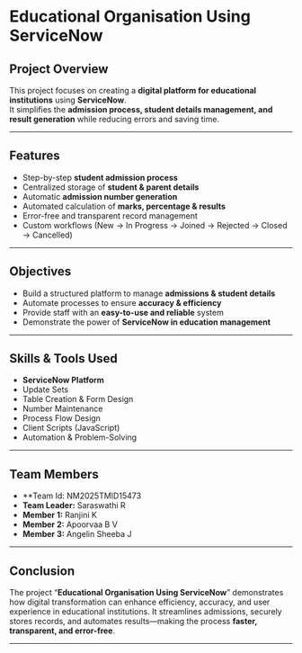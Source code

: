# Educational Organisation Using ServiceNow

## Project Overview
This project focuses on creating a **digital platform for educational institutions** using **ServiceNow**.  
It simplifies the **admission process, student details management, and result generation** while reducing errors and saving time.

---

## Features
- Step-by-step **student admission process**  
- Centralized storage of **student & parent details**  
- Automatic **admission number generation**  
- Automated calculation of **marks, percentage & results**  
- Error-free and transparent record management  
- Custom workflows (New → In Progress → Joined → Rejected → Closed → Cancelled)  

---

## Objectives
- Build a structured platform to manage **admissions & student details**  
- Automate processes to ensure **accuracy & efficiency**  
- Provide staff with an **easy-to-use and reliable** system  
- Demonstrate the power of **ServiceNow in education management**  

---

## Skills & Tools Used
- **ServiceNow Platform**  
- Update Sets  
- Table Creation & Form Design  
- Number Maintenance  
- Process Flow Design  
- Client Scripts (JavaScript)  
- Automation & Problem-Solving  

---

## Team Members
- **Team Id: NM2025TMID15473
- **Team Leader:** Saraswathi R  
- **Member 1:** Ranjini K  
- **Member 2:** Apoorvaa B V  
- **Member 3:** Angelin Sheeba J  

---

## Conclusion
The project “**Educational Organisation Using ServiceNow**” demonstrates how digital transformation can enhance efficiency, accuracy, and user experience in educational institutions. It streamlines admissions, securely stores records, and automates results—making the process **faster, transparent, and error-free**.


---
